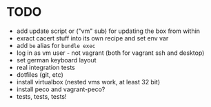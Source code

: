 
# TODO
 
 * add update script or ("vm" sub) for updating the box from within
 * exract cacert stuff into its own recipe and set env var
 * add `be` alias for `bundle exec`
 * log in as vm user - not vagrant (both for vagrant ssh and desktop)
 * set german keyboard layout
 * real integration tests
 * dotfiles (git, etc)
 * install virtualbox (nested vms work, at least 32 bit)
 * install peco and vagrant-peco?
 * tests, tests, tests!
